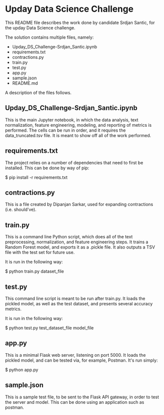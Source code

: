 Upday Data Science Challenge
============================

This README file describes the work done by candidate Srdjan Santic, for the upday Data Science challenge.

The solution contains multiple files, namely:

* Upday_DS_Challenge-Srdjan_Santic.ipynb
* requirements.txt
* contractions.py
* train.py
* test.py
* app.py
* sample.json
* README.md

A description of the files follows.


Upday_DS_Challenge-Srdjan_Santic.ipynb
--------------------------------------

This is the main Jupyter notebook, in which the data analysis, text normalization, feature engineering,
modeling, and reporting of metrics is performed. The cells can be run in order, and it requires the
data_truncated.tsv file. It is meant to show off all of the work performed.


requirements.txt
----------------

The project relies on a number of dependencies that need to first be installed. This can be done by way of pip:

$ pip install -r requirements.txt


contractions.py
---------------

This is a file created by Dipanjan Sarkar, used for expanding contractions (i.e. should've).


train.py
--------

This is a command line Python script, which does all of the text preprocessing, normalization, and feature engineering
steps. It trains a Random Forest model, and exports it as a .pickle file. It also outputs a TSV file with the test set
for future use.

It is run in the following way:

$ python train.py dataset_file


test.py
-------

This command line script is meant to be run after train.py. It loads the pickled model, as well as the test dataset,
and presents several accuracy metrics.

It is run in the following way:

$ python test.py test_dataset_file model_file


app.py
------

This is a minimal Flask web server, listening on port 5000. It loads the pickled model, and can be tested via,
for example, Postman. It's run simply:

$ python app.py


sample.json
-----------

This is a sample test file, to be sent to the Flask API gateway, in order to test the server and model. This can be done
using an application such as postman.

